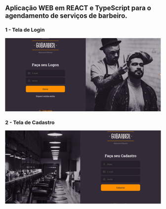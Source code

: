 <h2>Aplicação WEB em REACT e TypeScript para o agendamento de serviços de barbeiro.</h2>


<h3>1 - Tela de Login</h3>

<img src="gitimages/logon.png">

<h3>2 - Tela de Cadastro</h3>

<img src="gitimages/create.png">
